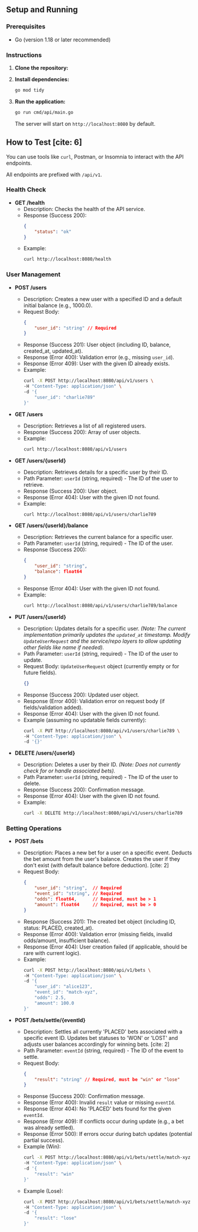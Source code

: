 ## Setup and Running

### Prerequisites

* Go (version 1.18 or later recommended)

### Instructions

1.  **Clone the repository:**
    

2.  **Install dependencies:**
    ```bash
    go mod tidy
    ```

3.  **Run the application:**
    ```bash
    go run cmd/api/main.go
    ```
    The server will start on `http://localhost:8080` by default.

## How to Test [cite: 6]

You can use tools like `curl`, Postman, or Insomnia to interact with the API endpoints.


All endpoints are prefixed with `/api/v1`.

### Health Check

* **GET /health**
    * Description: Checks the health of the API service.
    * Response (Success 200):
        ```json
        {
            "status": "ok"
        }
        ```
    * Example:
        ```bash
        curl http://localhost:8080/health
        ```

### User Management

* **POST /users**
    * Description: Creates a new user with a specified ID and a default initial balance (e.g., 1000.0).
    * Request Body:
        ```json
        {
            "user_id": "string" // Required
        }
        ```
    * Response (Success 201): User object (including ID, balance, created_at, updated_at).
    * Response (Error 400): Validation error (e.g., missing `user_id`).
    * Response (Error 409): User with the given ID already exists.
    * Example:
        ```bash
        curl -X POST http://localhost:8080/api/v1/users \
        -H "Content-Type: application/json" \
        -d '{
            "user_id": "charlie789"
        }'
        ```

* **GET /users**
    * Description: Retrieves a list of all registered users.
    * Response (Success 200): Array of user objects.
    * Example:
        ```bash
        curl http://localhost:8080/api/v1/users
        ```

* **GET /users/{userId}**
    * Description: Retrieves details for a specific user by their ID.
    * Path Parameter: `userId` (string, required) - The ID of the user to retrieve.
    * Response (Success 200): User object.
    * Response (Error 404): User with the given ID not found.
    * Example:
        ```bash
        curl http://localhost:8080/api/v1/users/charlie789
        ```

* **GET /users/{userId}/balance**
    * Description: Retrieves the current balance for a specific user.
    * Path Parameter: `userId` (string, required) - The ID of the user.
    * Response (Success 200):
        ```json
        {
            "user_id": "string",
            "balance": float64
        }
        ```
    * Response (Error 404): User with the given ID not found.
    * Example:
        ```bash
        curl http://localhost:8080/api/v1/users/charlie789/balance
        ```

* **PUT /users/{userId}**
    * Description: Updates details for a specific user. *(Note: The current implementation primarily updates the `updated_at` timestamp. Modify `UpdateUserRequest` and the service/repo layers to allow updating other fields like name if needed).*
    * Path Parameter: `userId` (string, required) - The ID of the user to update.
    * Request Body: `UpdateUserRequest` object (currently empty or for future fields).
        ```json
        {}
        ```
    * Response (Success 200): Updated user object.
    * Response (Error 400): Validation error on request body (if fields/validation added).
    * Response (Error 404): User with the given ID not found.
    * Example (assuming no updatable fields currently):
        ```bash
        curl -X PUT http://localhost:8080/api/v1/users/charlie789 \
        -H "Content-Type: application/json" \
        -d '{}'
        ```

* **DELETE /users/{userId}**
    * Description: Deletes a user by their ID. *(Note: Does not currently check for or handle associated bets).*
    * Path Parameter: `userId` (string, required) - The ID of the user to delete.
    * Response (Success 200): Confirmation message.
    * Response (Error 404): User with the given ID not found.
    * Example:
        ```bash
        curl -X DELETE http://localhost:8080/api/v1/users/charlie789
        ```

### Betting Operations

* **POST /bets**
    * Description: Places a new bet for a user on a specific event. Deducts the bet amount from the user's balance. Creates the user if they don't exist (with default balance before deduction). [cite: 2]
    * Request Body:
        ```json
        {
            "user_id": "string",  // Required
            "event_id": "string", // Required
            "odds": float64,      // Required, must be > 1
            "amount": float64     // Required, must be > 0
        }
        ```
    * Response (Success 201): The created bet object (including ID, status: PLACED, created_at).
    * Response (Error 400): Validation error (missing fields, invalid odds/amount, insufficient balance).
    * Response (Error 404): User creation failed (if applicable, should be rare with current logic).
    * Example:
        ```bash
        curl -X POST http://localhost:8080/api/v1/bets \
        -H "Content-Type: application/json" \
        -d '{
            "user_id": "alice123",
            "event_id": "match-xyz",
            "odds": 2.5,
            "amount": 100.0
        }'
        ```

* **POST /bets/settle/{eventId}**
    * Description: Settles all currently 'PLACED' bets associated with a specific event ID. Updates bet statuses to 'WON' or 'LOST' and adjusts user balances accordingly for winning bets. [cite: 2]
    * Path Parameter: `eventId` (string, required) - The ID of the event to settle.
    * Request Body:
        ```json
        {
            "result": "string" // Required, must be "win" or "lose"
        }
        ```
    * Response (Success 200): Confirmation message.
    * Response (Error 400): Invalid `result` value or missing `eventId`.
    * Response (Error 404): No 'PLACED' bets found for the given `eventId`.
    * Response (Error 409): If conflicts occur during update (e.g., a bet was already settled).
    * Response (Error 500): If errors occur during batch updates (potential partial success).
    * Example (Win):
        ```bash
        curl -X POST http://localhost:8080/api/v1/bets/settle/match-xyz \
        -H "Content-Type: application/json" \
        -d '{
            "result": "win"
        }'
        ```
    * Example (Lose):
        ```bash
        curl -X POST http://localhost:8080/api/v1/bets/settle/match-xyz \
        -H "Content-Type: application/json" \
        -d '{
            "result": "lose"
        }'
        ```
